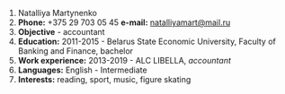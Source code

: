 1. Natalliya Martynenko
2. **Phone:** +375 29 703 05 45 **e-mail:** natalliyamart@mail.ru
3. **Objective** - accountant
4. **Education:**
   2011-2015 - Belarus State Economic University, Faculty of Banking and Finance, bachelor 
5. **Work experience:**
   2013-2019 - ALC LIBELLA, *accountant*
6. **Languages:**
   English - Intermediate
7. **Interests:** reading, sport, music, figure skating 
